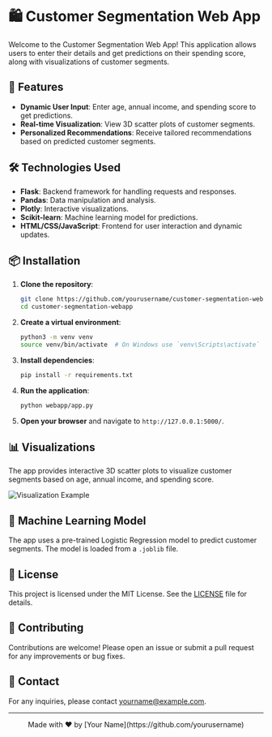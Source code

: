 # 🛍️ Customer Segmentation Web App

Welcome to the Customer Segmentation Web App! This application allows users to enter their details and get predictions on their spending score, along with visualizations of customer segments.

## 🚀 Features

- **Dynamic User Input**: Enter age, annual income, and spending score to get predictions.
- **Real-time Visualization**: View 3D scatter plots of customer segments.
- **Personalized Recommendations**: Receive tailored recommendations based on predicted customer segments.

## 🛠️ Technologies Used

- **Flask**: Backend framework for handling requests and responses.
- **Pandas**: Data manipulation and analysis.
- **Plotly**: Interactive visualizations.
- **Scikit-learn**: Machine learning model for predictions.
- **HTML/CSS/JavaScript**: Frontend for user interaction and dynamic updates.

## 📦 Installation

1. **Clone the repository**:
    ```bash
    git clone https://github.com/yourusername/customer-segmentation-webapp.git
    cd customer-segmentation-webapp
    ```

2. **Create a virtual environment**:
    ```bash
    python3 -m venv venv
    source venv/bin/activate  # On Windows use `venv\Scripts\activate`
    ```

3. **Install dependencies**:
    ```bash
    pip install -r requirements.txt
    ```

4. **Run the application**:
    ```bash
    python webapp/app.py
    ```

5. **Open your browser** and navigate to `http://127.0.0.1:5000/`.

## 📊 Visualizations

The app provides interactive 3D scatter plots to visualize customer segments based on age, annual income, and spending score.

![Visualization Example](https://via.placeholder.com/800x400.png?text=Visualization+Example)

## 🤖 Machine Learning Model

The app uses a pre-trained Logistic Regression model to predict customer segments. The model is loaded from a `.joblib` file.

## 📄 License

This project is licensed under the MIT License. See the [LICENSE](LICENSE) file for details.

## 👥 Contributing

Contributions are welcome! Please open an issue or submit a pull request for any improvements or bug fixes.

## 📧 Contact

For any inquiries, please contact [yourname@example.com](mailto:yourname@example.com).

---

<p align="center">
    Made with ❤️ by [Your Name](https://github.com/yourusername)
</p>